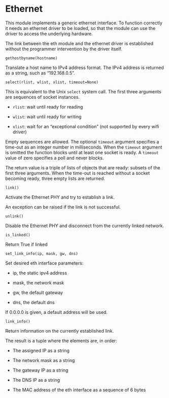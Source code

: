 # Ethernet

This module implements a generic ethernet interface.
To function correctly it needs an ethernet driver to be loaded, so that the module can use
the driver to access the underlying hardware.

The link between the eth module and the ethernet driver is established without the programmer
intervention by the driver itself.


`gethostbyname(hostname)`

Translate a host name to IPv4 address format. The IPv4 address is returned as a string, such as “192.168.0.5”.


`select(rlist, wlist, xlist, timeout=None)`

This is equivalent to the Unix ```select``` system call.
The first three arguments are sequences of socket instances.


* ```rlist```: wait until ready for reading


* ```wlist```: wait until ready for writing


* ```xlist```: wait for an “exceptional condition” (not supported by every wifi driver)

Empty sequences are allowed. The optional ```timeout``` argument specifies a time-out as an integer number
in milliseconds.  When the ```timeout``` argument is omitted the function blocks until
at least one socket is ready.  A ```timeout``` value of zero specifies a
poll and never blocks.

The return value is a triple of lists of objects that are ready: subsets of the
first three arguments.  When the time-out is reached without a socket
becoming ready, three empty lists are returned.


`link()`

Activate the Ethernet PHY and try to establish a link.

An exception can be raised if the link is not successful.


`unlink()`

Disable the Ethernet PHY and disconnect from the currently linked network.


`is_linked()`

Return True if linked


`set_link_info(ip, mask, gw, dns)`

Set desired eth interface parameters:


* ip, the static ipv4 address


* mask, the network mask


* gw, the default gateway


* dns, the default dns

If 0.0.0.0 is given, a default address will be used.


`link_info()`

Return information on the currently established link.

The result is a tuple where the elements are, in order:


* The assigned IP as a string


* The network mask as a string


* The gateway IP as a string


* The DNS IP as a string


* The MAC address of the eth interface as a sequence of 6 bytes
<!--stackedit_data:
eyJoaXN0b3J5IjpbMTE5MjQ5OTY3OF19
-->